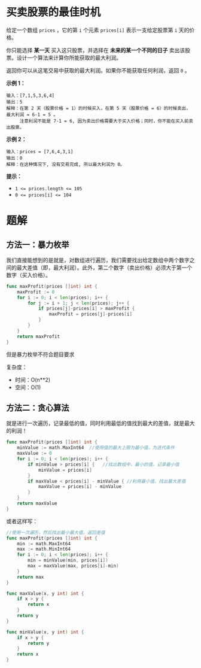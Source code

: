 # 买卖股票的最佳时机

给定一个数组 `prices` ，它的第 `i` 个元素 `prices[i]` 表示一支给定股票第 `i` 天的价格。

你只能选择 **某一天** 买入这只股票，并选择在 **未来的某一个不同的日子** 卖出该股票。设计一个算法来计算你所能获取的最大利润。

返回你可以从这笔交易中获取的最大利润。如果你不能获取任何利润，返回 `0` 。

 

**示例 1：**

```
输入：[7,1,5,3,6,4]
输出：5
解释：在第 2 天（股票价格 = 1）的时候买入，在第 5 天（股票价格 = 6）的时候卖出，最大利润 = 6-1 = 5 。
     注意利润不能是 7-1 = 6, 因为卖出价格需要大于买入价格；同时，你不能在买入前卖出股票。
```

**示例 2：**

```
输入：prices = [7,6,4,3,1]
输出：0
解释：在这种情况下, 没有交易完成, 所以最大利润为 0。
```

 

**提示：**

- `1 <= prices.length <= 105`
- `0 <= prices[i] <= 104`



# 题解

## 方法一：暴力枚举

我们直接能想到的是就是，对数组进行遍历，我们需要找出给定数组中两个数字之间的最大差值（即，最大利润）。此外，第二个数字（卖出价格）必须大于第一个数字（买入价格）。

```go
func maxProfit(prices []int) int {
    maxProfit := 0
    for i := 0; i < len(prices); i++ {
        for j := i + 1; j < len(prices); j++ {
            if prices[j]-prices[i] > maxProfit {
                maxProfit = prices[j]-prices[i]
            }
        }
    }
    return maxProfit
}
```

但是暴力枚举不符合题目要求

复杂度：

* 时间：O(n**2)
* 空间：O(1)



## 方法二：贪心算法

就是进行一次遍历，记录最低的值，同时利用最低的值找到最大的差值，就是最大的利润！

```go
func maxProfit(prices []int) int {
    minValue := math.MaxInt64  //使用值的最大上限为最小值，为迭代条件
    maxValue := 0 
    for i := 0; i < len(prices); i++ {
        if minValue > prices[i] {   //找出数组中，最小的值，记录最小值
            minValue = prices[i]
        }
        if maxValue < prices[i] - minValue { //利用最小值，找出最大差值
            maxValue = prices[i] - minValue
        } 
    }
    return maxValue
}
```

或者这样写：

```go
//使用一次遍历，然后找出最小最大值，返回差值
func maxProfit(prices []int) int {
    min := math.MaxInt64
    max := math.MinInt64
    for i := 0; i < len(prices); i++ {
        min = minValue(min, prices[i])
        max = maxValue(max, prices[i]-min)
    }
    return max
}

func maxValue(x, y int) int {
    if x > y {
        return x
    }
    return y
}

func minValue(x, y int) int {
    if x > y {
        return y
    }
    return x
}
```



